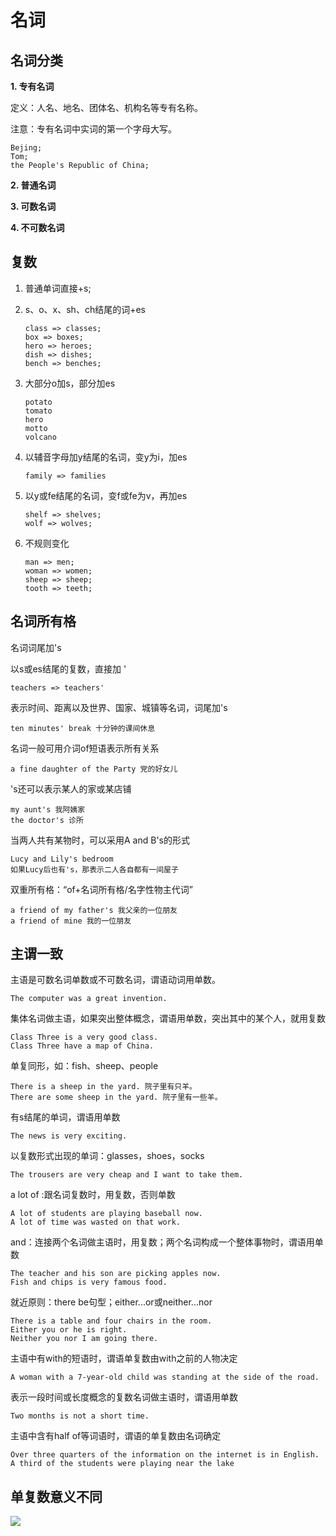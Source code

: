 # 名词

## 名词分类

**1. 专有名词**

定义：人名、地名、团体名、机构名等专有名称。

注意：专有名词中实词的第一个字母大写。

```
Bejing;
Tom;
the People's Republic of China;
```

**2. 普通名词**

**3. 可数名词**

**4. 不可数名词**



## 复数

1. 普通单词直接+s;

2. s、o、x、sh、ch结尾的词+es

   ```
   class => classes;
   box => boxes;
   hero => heroes;
   dish => dishes;
   bench => benches;
   ```

3. 大部分o加s，部分加es

   ```
   potato
   tomato
   hero
   motto
   volcano
   ```

4. 以辅音字母加y结尾的名词，变y为i，加es

   ```
   family => families
   ```

5. 以y或fe结尾的名词，变f或fe为v，再加es

   ```
   shelf => shelves;
   wolf => wolves;
   ```

6. 不规则变化

   ```
   man => men;
   woman => women;
   sheep => sheep;
   tooth => teeth;
   ```



## 名词所有格

名词词尾加's

以s或es结尾的复数，直接加 '

```
teachers => teachers'
```

表示时间、距离以及世界、国家、城镇等名词，词尾加's

```
ten minutes' break 十分钟的课间休息
```

名词一般可用介词of短语表示所有关系

```
a fine daughter of the Party 党的好女儿
```

's还可以表示某人的家或某店铺

```
my aunt's 我阿姨家
the doctor's 诊所
```

当两人共有某物时，可以采用A and B's的形式

```
Lucy and Lily's bedroom
如果Lucy后也有's，那表示二人各自都有一间屋子
```

双重所有格：“of+名词所有格/名字性物主代词”

```
a friend of my father's 我父亲的一位朋友
a friend of mine 我的一位朋友
```



## 主谓一致

主语是可数名词单数或不可数名词，谓语动词用单数。

```
The computer was a great invention.
```

集体名词做主语，如果突出整体概念，谓语用单数，突出其中的某个人，就用复数

```
Class Three is a very good class.
Class Three have a map of China.
```

单复同形，如：fish、sheep、people

```
There is a sheep in the yard. 院子里有只羊。
There are some sheep in the yard. 院子里有一些羊。
```

有s结尾的单词，谓语用单数

```
The news is very exciting.
```

以复数形式出现的单词：glasses，shoes，socks

```
The trousers are very cheap and I want to take them.
```

a lot of :跟名词复数时，用复数，否则单数

```
A lot of students are playing baseball now.
A lot of time was wasted on that work.
```

and：连接两个名词做主语时，用复数；两个名词构成一个整体事物时，谓语用单数

```
The teacher and his son are picking apples now.
Fish and chips is very famous food.
```

就近原则：there be句型；either...or或neither...nor

```
There is a table and four chairs in the room.
Either you or he is right.
Neither you nor I am going there.
```

主语中有with的短语时，谓语单复数由with之前的人物决定

```
A woman with a 7-year-old child was standing at the side of the road.
```

表示一段时间或长度概念的复数名词做主语时，谓语用单数

```
Two months is not a short time.
```

主语中含有half of等词语时，谓语的单复数由名词确定

```
Over three quarters of the information on the internet is in English.
A third of the students were playing near the lake
```



## 单复数意义不同

![](E:\myBlog\docs\english\source\19\01.png)